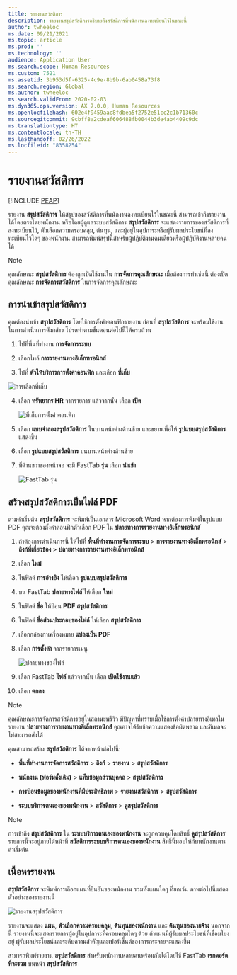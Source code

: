```yaml
---
title: รายงานสวัสดิการ
description: รายงานสรุปสวัสดิการอธิบายถึงสวัสดิการที่พนักงานลงทะเบียนไว้ในขณะนี้
author: twheeloc
ms.date: 09/21/2021
ms.topic: article
ms.prod: ''
ms.technology: ''
audience: Application User
ms.search.scope: Human Resources
ms.custom: 7521
ms.assetid: 3b953d5f-6325-4c9e-8b9b-6ab0458a73f8
ms.search.region: Global
ms.author: twheeloc
ms.search.validFrom: 2020-02-03
ms.dyn365.ops.version: AX 7.0.0, Human Resources
ms.openlocfilehash: 602e4f9459aac8fdbea5f2752e51cc2c1b71360c
ms.sourcegitcommit: 9cbff8a2cdeaf606488fb0044b3de4ab4409c9dc
ms.translationtype: HT
ms.contentlocale: th-TH
ms.lasthandoff: 02/26/2022
ms.locfileid: "8358254"
---
```

# <a name="benefit-statement"></a>รายงานสวัสดิการ


[!INCLUDE [PEAP](../includes/peap-2.md)]

รายงาน **สรุปสวัสดิการ** ให้สรุปของสวัสดิการที่พนักงานลงทะเบียนไว้ในขณะนี้ สามารถเข้าถึงรายงานได้โดยตรงโดยพนักงาน หรือโดยผู้ดูแลระบบสวัสดิการ **สรุปสวัสดิการ** จะแสดงรายการของสวัสดิการที่ลงทะเบียนไว้, ตัวเลือกความครอบคลุม, ต้นทุน, และผู้อยู่ในอุปการะหรือผู้รับผลประโยชน์ที่ลงทะเบียนไว้ใดๆ ของพนักงาน สามารถพิมพ์สรุปนี้สำหรับผู้ปฏิบัติงานคนเดียวหรือผู้ปฏิบัติงานหลายคนได้

> [!NOTE]
คุณลักษณะ **สรุปสวัสดิการ** ต้องถูกเปิดใช้งานใน **การจัดการคุณลักษณะ** เมื่อต้องการทำเช่นนี้ ต้องเปิดคุณลักษณะ **การจัดการสวัสดิการ** ในการจัดการคุณลักษณะ 


## <a name="importing-the-benefit-statement"></a>การนําเข้าสรุปสวัสดิการ 

คุณต้องนําเข้า **สรุปสวัสดิการ** โดยใช้การตั้งค่าคอนฟิกรายงาน ก่อนที่ **สรุปสวัสดิการ** จะพร้อมใช้งาน ในการดำเนินการดังกล่าว โปรดทำตามขั้นตอนต่อไปนี้ให้ครบถ้วน

1.  ไปที่พื้นที่ทำงาน **การจัดการระบบ**

2.  เลือกไทล์ **การรายงานทางอิเล็กทรอนิกส์**

3.  ไปที่ **ตัวให้บริการการตั้งค่าคอนฟิก** และเลือก **ที่เก็บ**

  ![การเลือกที่เก็บ](https://user-images.githubusercontent.com/26801678/134203290-7faf7245-ed08-44e9-95a1-a7ba278c42c6.png)

4.  เลือก **ทรัพยากร HR** จากรายการ แล้วจากนั้น เลือก **เปิด**

    ![ที่เก็บการตั้งค่าคอนฟิก](https://user-images.githubusercontent.com/26801678/134203619-b3fd087d-1fe9-45ef-a588-1afedfe38dfd.png)

5.  เลือก **แบบจำลองสรุปสวัสดิการ** ในบานหน้าต่างด้านซ้าย และขยายเพื่อให้ **รูปแบบสรุปสวัสดิการ** แสดงขึ้น

6.  เลือก **รูปแบบสรุปสวัสดิการ** บนบานหน้าต่างด้านซ้าย

7.  ที่ด้านขวาของหน้าจอ จะมี FastTab **รุ่น** เลือก **นำเข้า**

    ![FastTab รุ่น](https://user-images.githubusercontent.com/26801678/134203763-f12ef549-e326-400d-ac69-b25fc94af47b.png)

## <a name="generate-the-benefit-statement-as-a-pdf-file"></a>สร้างสรุปสวัสดิการเป็นไฟล์ PDF

ตามค่าเริ่มต้น **สรุปสวัสดิการ** จะพิมพ์เป็นเอกสาร Microsoft Word หากต้องการพิมพ์ในรูปแบบ PDF คุณจะต้องตั้งค่าคอนฟิกตัวเลือก PDF ใน **ปลายทางการรายงานทางอิเล็กทรอนิกส์** 

1. ถ้าต้องการดำเนินการนี้ ให้ไปที่ **พื้นที่ทำงานการจัดการระบบ** > **การรายงานทางอิเล็กทรอนิกส์** > **ลิงก์ที่เกี่ยวข้อง** > **ปลายทางการรายงานทางอิเล็กทรอนิกส์**

1.  เลือก **ใหม่**

2.  ในฟิลด์ **การอ้างอิง** ให้เลือก **รูปแบบสรุปสวัสดิการ**

3.  บน FastTab **ปลายทางไฟล์** ให้เลือก **ใหม่**

4.  ในฟิลด์ **ชื่อ** ให้ป้อน **PDF สรุปสวัสดิการ**

5.  ในฟิลด์ **ชื่อส่วนประกอบของไฟล์** ให้เลือก **สรุปสวัสดิการ**

6.  เลือกกล่องกาเครื่องหมาย **แปลงเป็น PDF**

7.  เลือก **การตั้งค่า** จากรายการเมนู 

    ![ปลายทางของไฟล์](https://user-images.githubusercontent.com/26801678/134203881-a3f1ebc3-d816-485d-a53b-026cc29cae64.png)

8.  เลือก FastTab **ไฟล์** แล้วจากนั้น เลือก **เปิดใช้งานแล้ว**

9.  เลือก **ตกลง**
   
> [!NOTE]
> คุณลักษณะการจัดการสวัสดิการอยู่ในสถานะพรีวิว มีปัญหาที่ทราบเมื่อใช้การตั้งค่าปลายทางอีเมลในรายงาน **ปลายทางการรายงานทางอิเล็กทรอนิกส์** คุณอาจได้รับข้อความแสดงข้อผิดพลาด และอีเมลจะไม่สามารถส่งได้

คุณสามารถสร้าง **สรุปสวัสดิการ** ได้จากหน้าต่อไปนี้:

-   **พื้นที่ทำงานการจัดการสวัสดิการ** > **ลิงก์** > **รายงาน** > **สรุปสวัสดิการ**

-   **พนักงาน (ฟอร์มดั้งเดิม)** > **แท็บข้อมูลส่วนบุคคล** > **สรุปสวัสดิการ**

-   **การป้อนข้อมูลของพนักงานที่มีประสิทธิภาพ** > **รายงานสวัสดิการ** > **สรุปสวัสดิการ**

-   **ระบบบริการตนเองของพนักงาน** > **สวัสดิการ** > **ดูสรุปสวัสดิการ**

> [!NOTE]
>  การเข้าถึง **สรุปสวัสดิการ** ใน **ระบบบริการตนเองของพนักงาน** จะถูกควบคุมโดยสิทธิ์ **ดูสรุปสวัสดิการ** รายการนี้จะอยู่ภายใต้หน้าที่ **สวัสดิการระบบบริการตนเองของพนักงาน** สิทธิ์นี้มอบให้กับพนักงานตามค่าเริ่มต้น

## <a name="report-contents"></a>เนื้อหารายงาน

**สรุปสวัสดิการ** จะพิมพ์การเลือกแผนที่ยืนยันของพนักงาน รวมทั้งแผนใดๆ ที่ยกเว้น ภาพต่อไปนี้แสดงตัวอย่างของรายงานนี้ 

![รายงานสรุปสวัสดิการ](https://user-images.githubusercontent.com/26801678/134204058-61baa318-fede-4795-a256-acdf3217f9f9.png)

รายงานจะแสดง **แผน**, **ตัวเลือกความครอบคลุม**, **ต้นทุนของพนักงาน** และ **ต้นทุนของนายจ้าง** นอกจากนี้ รายงานนี้จะแสดงรายการผู้อยู่ในอุปการะที่ครอบคลุมใดๆ ด้วย ถ้าแผนมีผู้รับผลประโยชน์ที่เชื่อมโยงอยู่ ผู้รับผลประโยชน์และระดับความสำคัญและเปอร์เซ็นต์ของการกระจายจะแสดงขึ้น

สามารถพิมพ์รายงาน **สรุปสวัสดิการ** สำหรับพนักงานหลายคนพร้อมกันได้โดยใช้ FastTab **เรกคอร์ดที่จะรวม** บนหน้า **สรุปสวัสดิการ**
